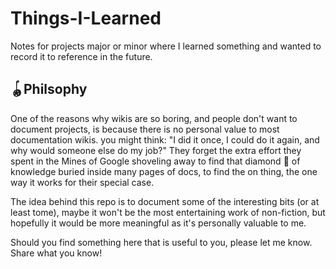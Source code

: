 # Things-I-Learned
Notes for projects major or minor where I learned something and wanted to record it to reference in the future. 

## 🪀Philsophy 
One of the reasons why wikis are so boring, and people don't want to document projects, is because there is no personal value to most documentation wikis. you might think: "I did it once, I could do it again, and why would someone else do my job?" They forget the extra effort they spent in the Mines of Google shoveling away to find that diamond 💎 of knowledge buried inside many pages of docs, to find the on thing, the one way it works for their special case.

The idea behind this repo is to document some of the interesting bits (or at least tome), maybe it won't be the most entertaining work of non-fiction, but hopefully it would be more meaningful as it's personally valuable to me. 

Should you find something here that is useful to you, please let me know. Share what you know! 
